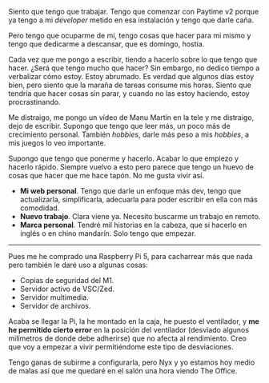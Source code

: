 Siento que tengo que trabajar. Tengo que comenzar con Paytime v2 porque ya tengo a mi _developer_ metido en esa instalación y tengo que darle caña.

Pero tengo que ocuparme de mi, tengo cosas que hacer para mi mismo y tengo que dedicarme a descansar, que es domingo, hostia.

Cada vez que me pongo a escribir, tiendo a hacerlo sobre lo que tengo que hacer. ¿Será que tengo mucho que hacer? Sin embargo, no dedico tiempo a verbalizar cómo estoy. Estoy abrumado. Es verdad que algunos días estoy bien, pero siento que la maraña de tareas consume mis horas. Siento que tendría que hacer cosas sin parar, y cuando no las estoy haciendo, estoy procrastinando.

Me distraigo, me pongo un vídeo de Manu Martín en la tele y me distraigo, dejo de escribir. Supongo que tengo que leer más, un poco más de crecimiento personal. También _hobbies_, darle más peso a mis _hobbies_, a mis juegos lo veo importante.

Supongo que tengo que ponerme y hacerlo. Acabar lo que empiezo y hacerlo rápido. Siempre vuelvo a esto pero parece que tengo un huevo de cosas que hacer que me hace tapón. No me gusta vivir así.

- **Mi web personal**. Tengo que darle un enfoque más dev, tengo que actualizarla, simplificarla, adecuarla para poder escribir en ella con más comodidad.
- **Nuevo trabajo**. Clara viene ya. Necesito buscarme un trabajo en remoto.
- **Marca personal**. Tendré mil historias en la cabeza, que si hacerlo en inglés o en chino mandarín. Solo tengo que empezar.

---

Pues me he comprado una Raspberry Pi 5, para cacharrear más que nada pero también le daré uso a algunas cosas:

- Copias de seguridad del M1.
- Servidor activo de VSC/Zed.
- Servidor multimedia.
- Servidor de archivos.

Acaba se llegar la Pi, la he montado en la caja, he puesto el ventilador, y **me he permitido cierto error** en la posición del ventilador (desviado algunos milímetros de donde debe adherirse) que no afecta al rendimiento. Creo que voy a empezar a vivir permitiéndome este tipo de desviaciones.

Tengo ganas de subirme a configurarla, pero Nyx y yo estamos hoy medio de malas así que me quedaré en el salón una hora viendo The Office.